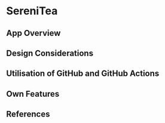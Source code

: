 # SereniTea

## App Overview 

## Design Considerations

## Utilisation of GitHub and GitHub Actions

## Own Features

## References 
